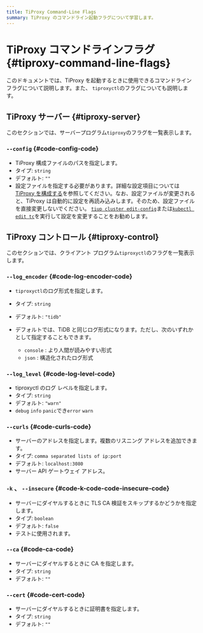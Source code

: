 ```yaml
---
title: TiProxy Command-Line Flags
summary: TiProxy のコマンドライン起動フラグについて学習します。
---
```


# TiProxy コマンドラインフラグ {#tiproxy-command-line-flags}

このドキュメントでは、TiProxy を起動するときに使用できるコマンドライン フラグについて説明します。また、 `tiproxyctl`のフラグについても説明します。

## TiProxy サーバー {#tiproxy-server}

このセクションでは、サーバープログラム`tiproxy`のフラグを一覧表示します。

### <code>--config</code> {#code-config-code}

-   TiProxy 構成ファイルのパスを指定します。
-   タイプ: `string`
-   デフォルト: `""`
-   設定ファイルを指定する必要があります。詳細な設定項目については[TiProxy を構成する](/tiproxy/tiproxy-configuration.md)を参照してください。なお、設定ファイルが変更されると、TiProxy は自動的に設定を再読み込みします。そのため、設定ファイルを直接変更しないでください。 [`tiup cluster edit-config`](/tiup/tiup-component-cluster-edit-config.md)または[`kubectl edit tc`](https://docs.pingcap.com/tidb-in-kubernetes/stable/modify-tidb-configuration)を実行して設定を変更することをお勧めします。

## TiProxy コントロール {#tiproxy-control}

このセクションでは、クライアント プログラム`tiproxyctl`のフラグを一覧表示します。

### <code>--log_encoder</code> {#code-log-encoder-code}

-   `tiproxyctl`のログ形式を指定します。
-   タイプ: `string`
-   デフォルト: `"tidb"`
-   デフォルトでは、TiDB と同じログ形式になります。ただし、次のいずれかとして指定することもできます。

    -   `console` : より人間が読みやすい形式
    -   `json` : 構造化されたログ形式

### <code>--log_level</code> {#code-log-level-code}

-   tiproxyctl のログ レベルを指定します。
-   タイプ: `string`
-   デフォルト: `"warn"`
-   `debug` `info` `panic`でき`error` `warn`

### <code>--curls</code> {#code-curls-code}

-   サーバーのアドレスを指定します。複数のリスニング アドレスを追加できます。
-   タイプ: `comma separated lists of ip:port`
-   デフォルト: `localhost:3080`
-   サーバー API ゲートウェイ アドレス。

### <code>-k</code> 、 <code>--insecure</code> {#code-k-code-code-insecure-code}

-   サーバーにダイヤルするときに TLS CA 検証をスキップするかどうかを指定します。
-   タイプ: `boolean`
-   デフォルト: `false`
-   テストに使用されます。

### <code>--ca</code> {#code-ca-code}

-   サーバーにダイヤルするときに CA を指定します。
-   タイプ: `string`
-   デフォルト: `""`

### <code>--cert</code> {#code-cert-code}

-   サーバーにダイヤルするときに証明書を指定します。
-   タイプ: `string`
-   デフォルト: `""`
